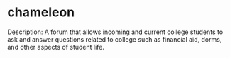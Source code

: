 # chameleon

Description:
A forum that allows incoming and current college students to ask and answer questions related to college such as financial aid, dorms, and other aspects of student life.
